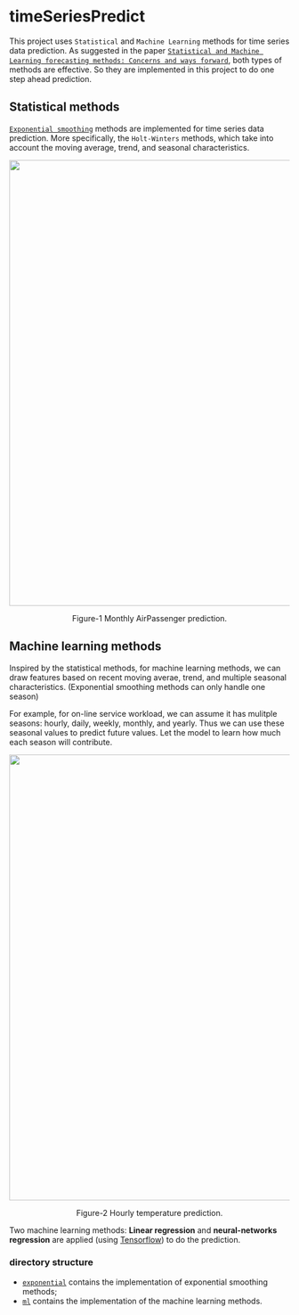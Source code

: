 # timeSeriesPredict
This project uses `Statistical` and `Machine Learning` methods for time series data prediction. As suggested in the paper [`Statistical and Machine Learning forecasting methods: Concerns and ways forward`](http://journals.plos.org/plosone/article?id=10.1371/journal.pone.0194889), both types of methods are effective. So they are implemented in this project to do one step ahead prediction.



## Statistical methods
[`Exponential smoothing`](https://en.wikipedia.org/wiki/Exponential_smoothing) methods are implemented for time series data prediction.
More specifically, the `Holt-Winters` methods, which take into account the moving average, trend, and seasonal characteristics.

<div align="center">
<img width="800" src="https://user-images.githubusercontent.com/27221807/42187305-9111e34e-7e1d-11e8-8c92-850c08cabfb9.png">
  <p align="center"> Figure-1 Monthly AirPassenger prediction. </p>
</div>


## Machine learning methods
Inspired by the statistical methods, for machine learning methods, we can draw features based on recent moving averae, trend, and multiple
seasonal characteristics. (Exponential smoothing methods can only handle one season)

For example, for on-line service workload, we can assume it has mulitple seasons: hourly, daily, weekly, monthly, and yearly. Thus we can use these seasonal values to predict future values. Let the model to learn how much each season will contribute.

<p align="center">
<img width="800" src="https://user-images.githubusercontent.com/27221807/42143980-73f0b1ba-7d86-11e8-8267-7910b022dbdd.png">
<p align="center"> Figure-2 Hourly temperature prediction.</p>
</p>

Two machine learning methods: **Linear regression** and **neural-networks regression** are applied (using [Tensorflow](https://www.tensorflow.org)) to do the prediction.

### directory structure
* [`exponential`](./exponential) contains the implementation of exponential smoothing methods;
* [`ml`](./ml) contains the implementation of the machine learning methods.
